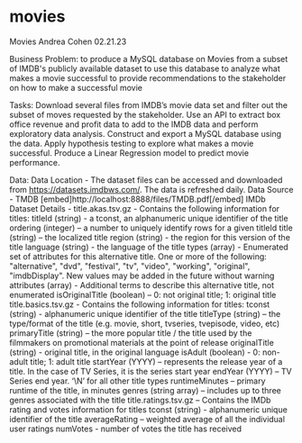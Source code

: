 # movies
 
Movies
Andrea Cohen
02.21.23

Business Problem:
to produce a MySQL database on Movies from a subset of IMDB's publicly available dataset
to use this database to analyze what makes a movie successful
to provide recommendations to the stakeholder on how to make a successful movie

Tasks:
Download several files from IMDB’s movie data set and filter out the subset of moves requested by the stakeholder.
Use an API to extract box office revenue and profit data to add to the IMDB data and perform exploratory data analysis.
Construct and export a MySQL database using the data.
Apply hypothesis testing to explore what makes a movie successful.
Produce a Linear Regression model to predict movie performance.

Data:
Data Location - The dataset files can be accessed and downloaded from https://datasets.imdbws.com/. The data is refreshed daily.
Data Source - TMDB
[embed]http://localhost:8888/files/TMDB.pdf[/embed]
IMDb Dataset Details -
title.akas.tsv.gz -
Contains the following information for titles:
titleId (string) - a tconst, an alphanumeric unique identifier of the title
ordering (integer) – a number to uniquely identify rows for a given titleId
title (string) – the localized title
region (string) - the region for this version of the title
language (string) - the language of the title
types (array) - Enumerated set of attributes for this alternative title. One or more of the following: "alternative", "dvd", "festival", "tv", "video", "working", "original", "imdbDisplay". New values may be added in the future without warning
attributes (array) - Additional terms to describe this alternative title, not enumerated
isOriginalTitle (boolean) – 0: not original title; 1: original title
title.basics.tsv.gz -
Contains the following information for titles:
tconst (string) - alphanumeric unique identifier of the title
titleType (string) – the type/format of the title (e.g. movie, short, tvseries, tvepisode, video, etc)
primaryTitle (string) – the more popular title / the title used by the filmmakers on promotional materials at the point of release
originalTitle (string) - original title, in the original language
isAdult (boolean) - 0: non-adult title; 1: adult title
startYear (YYYY) – represents the release year of a title. In the case of TV Series, it is the series start year
endYear (YYYY) – TV Series end year. ‘\N’ for all other title types
runtimeMinutes – primary runtime of the title, in minutes
genres (string array) – includes up to three genres associated with the title
title.ratings.tsv.gz –
Contains the IMDb rating and votes information for titles
tconst (string) - alphanumeric unique identifier of the title
averageRating – weighted average of all the individual user ratings
numVotes - number of votes the title has received